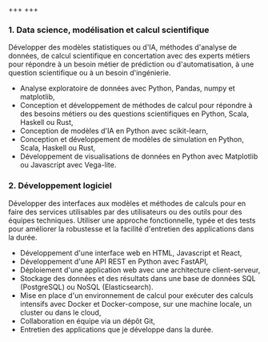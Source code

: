 +++
+++

### 1. Data science, modélisation et calcul scientifique

Développer des modèles statistiques ou d'IA, méthodes d'analyse de données, de
calcul scientifique en concertation avec des experts métiers pour répondre à un
besoin métier de prédiction ou d'automatisation, à une question scientifique ou
à un besoin d'ingénierie.

- Analyse exploratoire de données avec Python, Pandas, numpy et matplotlib,
- Conception et développement de méthodes de calcul pour répondre à des besoins
  métiers ou des questions scientifiques en Python, Scala, Haskell ou Rust,
- Conception de modèles d'IA en Python avec scikit-learn,
- Conception et développement de modèles de simulation en Python, Scala, Haskell
  ou Rust,
- Développement de visualisations de données en Python avec Matplotlib ou
  Javascript avec Vega-lite.


### 2. Développement logiciel

Développer des interfaces aux modèles et méthodes de calculs pour en faire des
services utilisables par des utilisateurs ou des outils pour des équipes
techniques. Utiliser une approche fonctionnelle, typée et des tests pour
améliorer la robustesse et la facilité d'entretien des applications dans la
durée.

- Développement d'une interface web en HTML, Javascript et React,
- Développement d'une API REST en Python avec FastAPI,
- Déploiement d'une application web avec une architecture client-serveur,
- Stockage des données et des résultats dans une base de données SQL (PostgreSQL)
  ou NoSQL (Elasticsearch).
- Mise en place d'un environnement de calcul pour exécuter des calculs intensifs
  avec Docker et Docker-compose, sur une machine locale, un cluster ou dans le
  cloud,
- Collaboration en équipe via un dépôt Git,
- Entretien des applications que je développe dans la durée.


